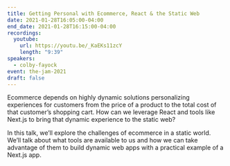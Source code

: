 ```yaml
---
title: Getting Personal with Ecommerce, React & the Static Web
date: 2021-01-28T16:05:00-04:00
end_date: 2021-01-28T16:15:00-04:00
recordings:
  youtube:
    url: https://youtu.be/_KaEKs11zcY
    length: "9:39"
speakers:
  - colby-fayock
event: the-jam-2021
draft: false
---
```


Ecommerce depends on highly dynamic solutions personalizing experiences for customers from the price of a product to the total cost of that customer’s shopping cart. How can we leverage React and tools like Next.js to bring that dynamic experience to the static web?

In this talk, we’ll explore the challenges of ecommerce in a static world. We’ll talk about what tools are available to us and how we can take advantage of them to build dynamic web apps with a practical example of a Next.js app.


